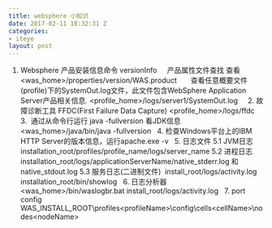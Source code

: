 ```yaml
---
title: websphere 小知识
date: 2017-02-11 18:32:31 Z
categories:
- iteye
layout: post
---
```


1. Websphere 产品安装信息命令 versionInfo     产品属性文件查找 查看<was_home>/properties/version/WAS.product       查看任意概要文件(profile)下的SystemOut.log文件，此文件包含WebSphere Application Server产品相关信息. <profile_home>/logs/server1/SystemOut.log     2. 故障诊断工具 FFDC(First Failure Data Capture) <profile_home>/logs/ffdc   3.  通过从命令行运行 java -fullversion 看JDK信息    <was_home>/java/bin/java -fullversion   4. 检查Windows平台上的IBM HTTP Server的版本信息，运行apache.exe -v   5. 日志文件 5.1 JVM日志 installation_root/profiles/profile_name/logs/server_name 5.2 进程日志 installation_root/logs/applicationServerName/native_stderr.log 和 native_stdout.log 5.3 服务日志(二进制文件)  install_root/logs/activity.log installation_root/bin/showlog   6. 日志分析器 <was_home>/bin/waslogbr.bat install_root/logs/activity.log   7. port config WAS_INSTALL_ROOT\profiles\<profileName>\config\cells\<cellName>\nodes\<nodeName>        